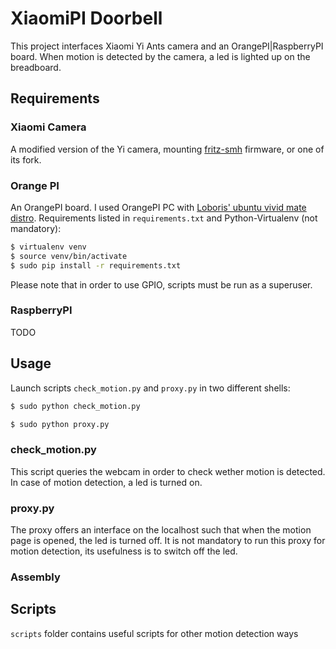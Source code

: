 # XiaomiPI Doorbell

This project interfaces Xiaomi Yi Ants camera and an OrangePI|RaspberryPI board.
When motion is detected by the camera, a led is lighted up on the breadboard.

## Requirements
### Xiaomi Camera
A modified version of the Yi camera, mounting [fritz-smh](https://github.com/fritz-smh/yi-hack) firmware, or one of its fork.
### Orange PI
An OrangePI board. I used OrangePI PC with [Loboris' ubuntu vivid mate distro](http://www.orangepi.org/orangepibbsen/forum.php?mod=viewthread&tid=342&extra=&page=1).
Requirements listed in `requirements.txt` and Python-Virtualenv (not mandatory):
```bash
$ virtualenv venv
$ source venv/bin/activate
$ sudo pip install -r requirements.txt
```
Please note that in order to use GPIO, scripts must be run as a superuser.
### RaspberryPI
TODO

## Usage
Launch scripts `check_motion.py` and `proxy.py` in two different shells:
```bash
$ sudo python check_motion.py
```
```bash
$ sudo python proxy.py
```
### check_motion.py
This script queries the webcam in order to check wether motion is detected. 
In case of motion detection, a led is turned on.
### proxy.py
The proxy offers an interface on the localhost such that when the motion page is opened, the led is turned off.
It is not mandatory to run this proxy for motion detection, its usefulness is to switch off the led.
### Assembly

## Scripts
`scripts` folder contains useful scripts for other motion detection ways
